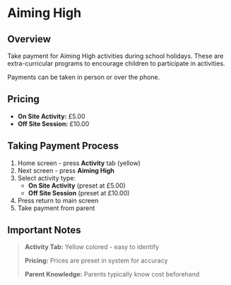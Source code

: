 # Aiming High

## Overview

Take payment for Aiming High activities during school holidays. These are extra-curricular programs to encourage children to participate in activities.

Payments can be taken in person or over the phone.

## Pricing

- **On Site Activity:** £5.00
- **Off Site Session:** £10.00

## Taking Payment Process

1. Home screen - press **Activity** tab (yellow)
2. Next screen - press **Aiming High**
3. Select activity type:
   - **On Site Activity** (preset at £5.00)
   - **Off Site Session** (preset at £10.00)
4. Press return to main screen
5. Take payment from parent

## Important Notes

> **Activity Tab:** Yellow colored - easy to identify
> 
> **Pricing:** Prices are preset in system for accuracy
> 
> **Parent Knowledge:** Parents typically know cost beforehand
